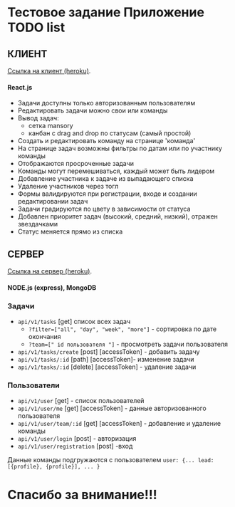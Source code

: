 # Тестовое задание Приложение TODO list

## КЛИЕНТ
[Ссылка на клиент (heroku)](https://whispering-plains-24139.herokuapp.com/).
#### React.js
- Задачи доступны только авторизованным пользователям
- Редактировать задачи можно свои или команды
- Вывод задач: 
  - сетка mansory
  - канбан с drag and drop по статусам (самый простой)
- Создать и редактировать команду на странице 'команда'
- На странице задач возможны фильтры по датам или по участнику команды
- Отображаются просроченные задачи
- Команды могут перемешиваться, каждый может быть лидером
- Добавление участника к задаче из выпадающего списка
- Удаление участников через тогл
- Формы валидируются при регистрации, входе и создании редактировании задач
- Задачи градируются по цвету в зависимости от статуса
- Добавлен приоритет задач (высокий, средний, низкий), отражен звездачками
- Статус меняется прямо из списка

## СЕРВЕР
 [Ссылка на сервер (heroku)](https://obscure-basin-28466.herokuapp.com).

#### NODE.js (express), MongoDB
### Задачи
- `api/v1/tasks` [get] список всех задач
  - `?filter=["all", "day", "week", "more"]` - сортировка по дате окончания
  - `?team=[" id пользователя "]` - просмотреть задачи пользователя
- `api/v1/tasks/create` [post] [accessToken] - добавить задачу
- `api/v1/tasks/:id` [path] [accessToken]- изменение задачи
- `api/v1/tasks/:id` [delete] [accessToken] - удаление задачи

### Пользователи
- `api/v1/user` [get] - список пользователей
- `api/v1/user/me` [get] [accessToken] - данные авторизованного пользователя
- `api/v1/user/team/:id` [get] [accessToken] - добавление и удаление команды 
- `api/v1/user/login` [post] - авторизация
- `api/v1/user/registration` [post] -вход

Данные команды подгружаются с пользователем 
`user: {...
lead: [{profile}, {profile}],
...
}`

# Спасибо за внимание!!!